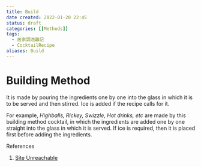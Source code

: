 ```yaml
---
title: Build
date created: 2022-01-20 22:45
status: draft
categories: [[Methods]]
tags:
  - 居家調酒雜記
  - CocktailRecipe
aliases: Build
---
```

# Building Method

It is made by pouring the ingredients one by one into the glass in which it is to be served and then stirred. Ice is added if the recipe calls for it.

For example, _Highballs, Rickey, Swizzle, Hot drinks, etc_ are made by this building method cocktail, in which the ingredients are added one by one straight into the glass in which it is served. If ice is required, then it is placed first before adding the ingredients.


References

1. [Site Unreachable](https://www.hotelmanagementtips.com/methods-of-making-cocktail/#1_Building_Method)